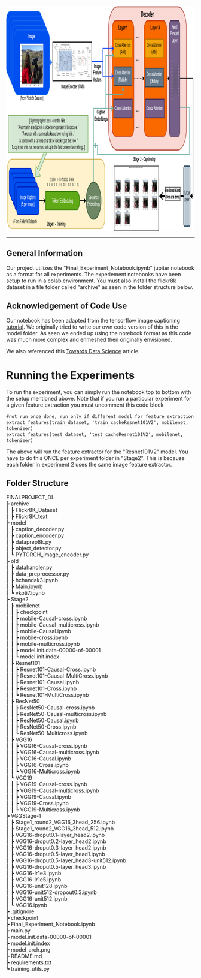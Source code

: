 <p align="center">
  <br><br>
  <img src="model_arch.png" width="1300" height="600"><br>
</p>


-----------------------------------------------------------
<!-- 1. How to run our main notebook
2. Explain folder structure
3. Explain what code we utilized  -->

## General Information
Our project utilizes the "Final_Experiment_Notebook.ipynb" jupiter notebook as a format for all experiments. 
The experiement notebooks have been setup to run in a colab environment. 
You must also install the flickr8k dataset in a file folder called "archive" as seen in the folder structure below.
  
## Acknowledgement of Code Use
Our notebook has been adapted from the tensorflow image captioning [tutorial](https://www.tensorflow.org/tutorials/text/image_captioning). We originally tried to write our own code version of this in the model folder. As seen we ended up using the notebook format as this code was much more complex and enmeshed then originally envisioned. 

We also referenced this [Towards Data Science](https://towardsdatascience.com/image-captions-with-attention-in-tensorflow-step-by-step-927dad3569fa) article.

# Running the Experiments
To run the experiment, you can simply run the notebook top to bottom with the setup mentioned above. Note that if you run a particular experiment for a given feature extraction you must uncomment this code block

```
#not run once done, run only if different model for feature extraction
extract_features(train_dataset, 'train_cacheResnet101V2', mobilenet, tokenizer)
extract_features(test_dataset, 'test_cacheResnet101V2', mobilenet, tokenizer)
```

The above will run the feature extractor for the "Resnet101V2" model. You have to do this ONCE per experiment folder in "Stage2". This is because each folder in experiment 2 uses the same image feature extractor.


## Folder Structure

FINALPROJECT_DL  
 ┣ archive  
 ┃ ┣ Flickr8K_Dataset  
 ┃ ┣ Flickr8K_text  
 ┣ model  
 ┃ ┣ caption_decoder.py  
 ┃ ┣ caption_encoder.py  
 ┃ ┣ dataprep8k.py  
 ┃ ┣ object_detector.py  
 ┃ ┗ PYTORCH_image_encoder.py  
 ┣ old  
 ┃ ┣ datahandler.py  
 ┃ ┣ data_preprocessor.py  
 ┃ ┣ hchandak3.ipynb  
 ┃ ┣ Main.ipynb  
 ┃ ┗ vkoti7.ipynb  
 ┣ Stage2  
 ┃ ┣ mobilenet  
 ┃ ┃ ┣ checkpoint  
 ┃ ┃ ┣ mobile-Causal-cross.ipynb  
 ┃ ┃ ┣ mobile-Causal-multicross.ipynb  
 ┃ ┃ ┣ mobile-Causal.ipynb  
 ┃ ┃ ┣ mobile-cross.ipynb  
 ┃ ┃ ┣ mobile-multicross.ipynb  
 ┃ ┃ ┣ model.init.data-00000-of-00001  
 ┃ ┃ ┗ model.init.index  
 ┃ ┣ Resnet101  
 ┃ ┃ ┣ Resnet101-Causal-Cross.ipynb  
 ┃ ┃ ┣ Resnet101-Causal-MultiCross.ipynb  
 ┃ ┃ ┣ Resnet101-Causal.ipynb  
 ┃ ┃ ┣ Resnet101-Cross.ipynb  
 ┃ ┃ ┗ Resnet101-MultiCross.ipynb  
 ┃ ┣ ResNet50  
 ┃ ┃ ┣ ResNet50-Causal-cross.ipynb  
 ┃ ┃ ┣ ResNet50-Causal-multicross.ipynb  
 ┃ ┃ ┣ ResNet50-Causal.ipynb  
 ┃ ┃ ┣ ResNet50-Cross.ipynb  
 ┃ ┃ ┗ ResNet50-Multicross.ipynb  
 ┃ ┣ VGG16  
 ┃ ┃ ┣ VGG16-Causal-cross.ipynb  
 ┃ ┃ ┣ VGG16-Causal-multicross.ipynb  
 ┃ ┃ ┣ VGG16-Causal.ipynb  
 ┃ ┃ ┣ VGG16-Cross.ipynb  
 ┃ ┃ ┗ VGG16-Multicross.ipynb  
 ┃ ┗ VGG19  
 ┃ ┃ ┣ VGG19-Causal-cross.ipynb  
 ┃ ┃ ┣ VGG19-Causal-multicross.ipynb  
 ┃ ┃ ┣ VGG19-Causal.ipynb  
 ┃ ┃ ┣ VGG19-Cross.ipynb    
 ┃ ┃ ┗ VGG19-Multicross.ipynb  
 ┣ VGGStage-1    
 ┃ ┣ Stage1_round2_VGG16_3head_256.ipynb  
 ┃ ┣ Stage1_round2_VGG16_3head_512.ipynb  
 ┃ ┣ VGG16-droput0.1-layer_head2.ipynb    
 ┃ ┣ VGG16-droput0.2-layer_head2.ipynb  
 ┃ ┣ VGG16-droput0.3-layer_head2.ipynb  
 ┃ ┣ VGG16-droput0.5-layer_head1.ipynb  
 ┃ ┣ VGG16-droput0.5-layer_head3-unit512.ipynb  
 ┃ ┣ VGG16-droput0.5-layer_head3.ipynb  
 ┃ ┣ VGG16-lr1e3.ipynb  
 ┃ ┣ VGG16-lr1e5.ipynb  
 ┃ ┣ VGG16-unit128.ipynb  
 ┃ ┣ VGG16-unit512-dropout0.3.ipynb  
 ┃ ┣ VGG16-unit512.ipynb  
 ┃ ┗ VGG16.ipynb  
 ┣ .gitignore  
 ┣ checkpoint  
 ┣ Final_Experiment_Notebook.ipynb  
 ┣ main.py  
 ┣ model.init.data-00000-of-00001  
 ┣ model.init.index  
 ┣ model_arch.png  
 ┣ README.md  
 ┣ requirements.txt    
 ┗ training_utils.py    





<!-- ## Code References  -->